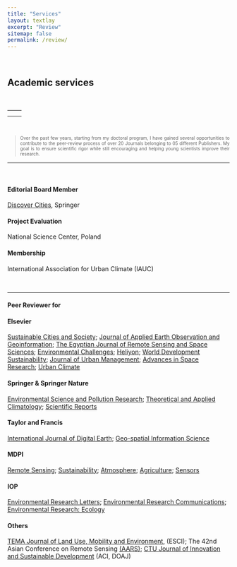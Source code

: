```yaml
---
title: "Services"
layout: textlay
excerpt: "Review"
sitemap: false
permalink: /review/
---
```



<br>

## Academic services 

<br>

<div style="max-width: 1300px; margin: 0 auto;">

<table width="800">
    <tr>
        <td style="text-align: center;">
            <img src="{{site.baseurl}}/images/review/Certificate_SCS_Recognised.jpg" alt="" />
        </td>
        <td style="text-align: center;">
            <img src="{{site.baseurl}}/images/review/Certificate_ENVC_Recognised.jpg" alt="" />
        </td>
    </tr>
    <tr>
        <td style="text-align: center;">
            <img src="{{site.baseurl}}/images/review/Certificate_JAG_Recognised.jpg" alt="" />
        </td>
        <td style="text-align: center;">
            <img src="{{site.baseurl}}/images/review/Certificate_JUM_Recognised.jpg" alt="" />
        </td>
    </tr>
</table>

<br>

<div style="font-size: 10px; text-align: justify">

> Over the past few years, starting from my doctoral program, I have gained several opportunities to contribute to the peer-review process of over 20 Journals belonging to 05 different Publishers. My goal is to ensure scientific rigor while still encouraging and helping young scientists improve their research.

</div>

<hr>
<br>

#### **Editorial Board Member**

<a href="https://link.springer.com/journal/44327">Discover Cities</a>, Springer 
<br>

#### **Project Evaluation**

National Science Center, Poland 
<br>

#### **Membership**

International Association for Urban Climate (IAUC)

<br>
<hr>

#### **Peer Reviewer for**

#### Elsevier  

<a href="https://www.sciencedirect.com/journal/sustainable-cities-and-society">Sustainable Cities and Society</a>;  <a href="https://www.journals.elsevier.com/international-journal-of-applied-earth-observation-and-geoinformation">Journal of Applied Earth Observation and Geoinformation</a>; <a href="https://www.sciencedirect.com/journal/the-egyptian-journal-of-remote-sensing-and-space-science">The Egyptian Journal of Remote Sensing and Space Sciences</a>; <a href="https://www.journals.elsevier.com/environmental-challenges">Environmental Challenges</a>; <a href="https://www.cell.com/heliyon/home">Heliyon</a>; <a href="https://www.sciencedirect.com/journal/world-development-sustainability">World Development Sustainability</a>; <a href="https://www.sciencedirect.com/journal/journal-of-urban-management">Journal of Urban Management</a>; <a href="https://www.sciencedirect.com/journal/advances-in-space-research">Advances in Space Research</a>; <a href="https://www.sciencedirect.com/journal/urban-climate">Urban Climate</a> 


#### Springer & Springer Nature   

<a href="https://www.springer.com/journal/11356">Environmental Science and Pollution Research</a>; <a href="https://link.springer.com/journal/704">Theoretical and Applied Climatology</a>; <a href="https://www.nature.com/srep/">Scientific Reports</a> 


#### Taylor and Francis  

<a href="https://www.tandfonline.com/journals/tjde20">International Journal of Digital Earth</a>; <a href="https://www.tandfonline.com/toc/tgsi20/current">Geo-spatial Information Science</a>


#### MDPI  

<a href="https://www.mdpi.com/journal/remotesensing">Remote Sensing</a>; <a href="https://www.mdpi.com/journal/sustainability">Sustainability</a>; <a href="https://www.mdpi.com/journal/atmosphere">Atmosphere</a>; <a href="https://www.mdpi.com/journal/agriculture">Agriculture</a>; <a href="https://www.mdpi.com/journal/sensors">Sensors</a>


#### IOP  

<a href="https://iopscience.iop.org/journal/1748-9326">Environmental Research Letters</a>; <a href="https://iopscience.iop.org/journal/2515-7620">Environmental Research Communications</a>; <a href="https://iopscience.iop.org/journal/2752-664X">Environmental Research: Ecology</a> 


#### Others  

<a href="http://www.serena.unina.it/index.php/tema/">TEMA Journal of Land Use, Mobility and Environment</a>, (ESCI); The 42nd Asian Conference on Remote Sensing <a href="https://a-a-r-s.org/">(AARS)</a>; <a href="https://ctujs.ctu.edu.vn/index.php/ctujs/index">CTU Journal of Innovation and Sustainable Development</a> (ACI, DOAJ)
 
<br/>


</div>